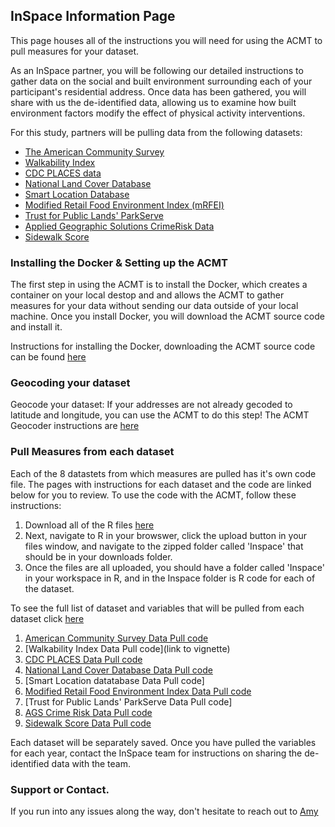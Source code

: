 ## InSpace Information Page

This page houses all of the instructions you will need for using the ACMT to pull measures for your dataset. 

As an InSpace partner, you will be following our detailed instructions to gather data on the social and built environment surrounding each of your participant's residential address. Once data has been gathered, you will share with us the de-identified data, allowing us to examine how built environment factors modify the effect of physical activity interventions. 

For this study, partners will be pulling data from the following datasets: 
   -  [The American Community Survey](https://www.census.gov/programs-surveys/acs/about.html)
   -  [Walkability Index](https://www.epa.gov/smartgrowth/smart-location-mapping#walkability)
   -  [CDC PLACES data](https://www.cdc.gov/places/index.html)
   -  [National Land Cover Database](https://www.usgs.gov/centers/eros/science/national-land-cover-database)
   -  [Smart Location Database](https://www.epa.gov/smartgrowth/smart-location-mapping#SLD)
   -  [Modified Retail Food Environment Index (mRFEI)](https://www.cdc.gov/obesity/downloads/census-tract-level-state-maps-mrfei_TAG508.pdf)
   -  [Trust for Public Lands' ParkServe](https://www.tpl.org/parkserve)
   -  [Applied Geographic Solutions CrimeRisk Data](https://appliedgeographic.com/crimerisk/)
   -  [Sidewalk Score](https://journals.sagepub.com/doi/10.1177/0033354920968799)


### Installing the Docker & Setting up the ACMT

The first step in using the ACMT is to install the Docker, which creates a container on your local destop and and allows the ACMT to gather measures for your data without sending our data outside of your local machine. Once you install Docker, you will download the ACMT source code and install it. 

Instructions for installing the Docker, downloading the ACMT source code can be found [here](https://aybloom.github.io/inspace/ACMT-setup-Inspace.html)

### Geocoding your dataset

Geocode your dataset: If your addresses are not already gecoded to latitude and longitude, you can use the ACMT to do this step! The ACMT Geocoder instructions are [here](https://aybloom.github.io/inspace/ACMT-geocoder.html)

### Pull Measures from each dataset

Each of the 8 datastets from which measures are pulled has it's own code file. The pages with instructions for each dataset and the code are linked below for you to review. To use the code with the ACMT, follow these instructions: 
1. Download all of the R files [here](https://minhaskamal.github.io/DownGit/#/home?url=https://github.com/aybloom/inspace/tree/main/docs/Inspace)
2. Next, navigate to R in your browswer, click the upload button in your files window, and navigate to the zipped folder called 'Inspace' that should be in your downloads folder.
3. Once the files are all uploaded, you should have a folder called 'Inspace' in your workspace in R, and in the Inspace folder is R code for each of the dataset.  

To see the full list of dataset and variables that will be pulled from each dataset click [here](https://aybloom.github.io/inspace/InSPACE-Measures-list.html)

1. [American Community Survey Data Pull code](https://aybloom.github.io/inspace/ACS-Data-Pull.html)
2. [Walkability Index Data Pull code](link to vignette)
3. [CDC PLACES Data Pull code](https://aybloom.github.io/inspace/PLACES-data-pull.html)
4. [National Land Cover Database Data Pull code](https://aybloom.github.io/inspace/NLCD-data-pull.html)
5. [Smart Location datatabase Data Pull code]
6. [Modified Retail Food Environment Index Data Pull code](http://aybloom.github.io/inspace/mfrei-data-pull.html)
7. [Trust for Public Lands' ParkServe Data Pull code]
8. [AGS Crime Risk Data Pull code](http://aybloom.github.io/inspace/CrimeRisk-data-pull.html)
9. [Sidewalk Score Data Pull code](http://aybloom.github.io/inspace/Sidewalk-View.html)

Each dataset will be separately saved. Once you have pulled the variables for each year, contact the InSpace team for instructions on sharing the de-identified data with the team. 

### Support or Contact. 

If you run into any issues along the way, don't hesitate to reach out to [Amy](mailto:aybloom@uw.edu)
